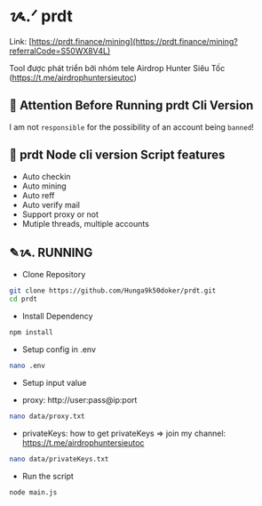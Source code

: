# ᝰ.ᐟ prdt

Link: [https://prdt.finance/mining](https://prdt.finance/mining?referralCode=S50WX8V4L)

Tool được phát triển bởi nhóm tele Airdrop Hunter Siêu Tốc (https://t.me/airdrophuntersieutoc)

## 🚨 Attention Before Running prdt Cli Version

I am not `responsible` for the possibility of an account being `banned`!

## 📎 prdt Node cli version Script features

- Auto checkin
- Auto mining
- Auto reff
- Auto verify mail
- Support proxy or not
- Mutiple threads, multiple accounts

## ✎ᝰ. RUNNING

- Clone Repository

```bash
git clone https://github.com/Hunga9k50doker/prdt.git
cd prdt
```

- Install Dependency

```bash
npm install
```

- Setup config in .env

```bash
nano .env
```

- Setup input value

* proxy: http://user:pass@ip:port

```bash
nano data/proxy.txt
```

- privateKeys: how to get privateKeys => join my channel: https://t.me/airdrophuntersieutoc

```bash
nano data/privateKeys.txt
```

- Run the script

```bash
node main.js
```

